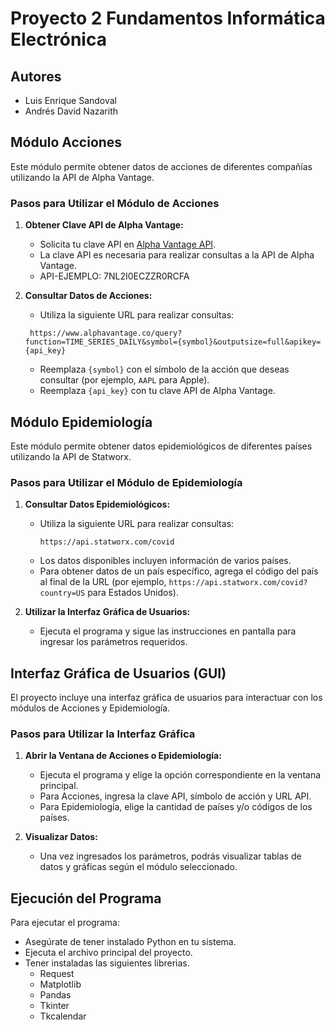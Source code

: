 # Proyecto 2 Fundamentos Informática Electrónica

## Autores
- Luis Enrique Sandoval
- Andrés David Nazarith

## Módulo Acciones

Este módulo permite obtener datos de acciones de diferentes compañías utilizando la API de Alpha Vantage.

### Pasos para Utilizar el Módulo de Acciones

1. **Obtener Clave API de Alpha Vantage:**
   - Solicita tu clave API en [Alpha Vantage API](https://www.alphavantage.co/support/#api-key).
   - La clave API es necesaria para realizar consultas a la API de Alpha Vantage.
   - API-EJEMPLO: 7NL2I0ECZZR0RCFA

2. **Consultar Datos de Acciones:**
   - Utiliza la siguiente URL para realizar consultas:
    ```
     https://www.alphavantage.co/query?function=TIME_SERIES_DAILY&symbol={symbol}&outputsize=full&apikey={api_key}
    ```
   - Reemplaza `{symbol}` con el símbolo de la acción que deseas consultar (por ejemplo, `AAPL` para Apple).
   - Reemplaza `{api_key}` con tu clave API de Alpha Vantage.

## Módulo Epidemiología

Este módulo permite obtener datos epidemiológicos de diferentes países utilizando la API de Statworx.

### Pasos para Utilizar el Módulo de Epidemiología

1. **Consultar Datos Epidemiológicos:**
   - Utiliza la siguiente URL para realizar consultas:
     ```
     https://api.statworx.com/covid
     ```
   - Los datos disponibles incluyen información de varios países.
   - Para obtener datos de un país específico, agrega el código del país al final de la URL (por ejemplo, `https://api.statworx.com/covid?country=US` para Estados Unidos).

2. **Utilizar la Interfaz Gráfica de Usuarios:**
   - Ejecuta el programa y sigue las instrucciones en pantalla para ingresar los parámetros requeridos.

## Interfaz Gráfica de Usuarios (GUI)

El proyecto incluye una interfaz gráfica de usuarios para interactuar con los módulos de Acciones y Epidemiología.

### Pasos para Utilizar la Interfaz Gráfica

1. **Abrir la Ventana de Acciones o Epidemiología:**
   - Ejecuta el programa y elige la opción correspondiente en la ventana principal.
   - Para Acciones, ingresa la clave API, símbolo de acción y URL API.
   - Para Epidemiología, elige la cantidad de países y/o códigos de los países.

2. **Visualizar Datos:**
   - Una vez ingresados los parámetros, podrás visualizar tablas de datos y gráficas según el módulo seleccionado.

## Ejecución del Programa

Para ejecutar el programa:
- Asegúrate de tener instalado Python en tu sistema.
- Ejecuta el archivo principal del proyecto.
- Tener instaladas las siguientes librerias.
    - Request
    - Matplotlib
    - Pandas
    - Tkinter
    - Tkcalendar
    